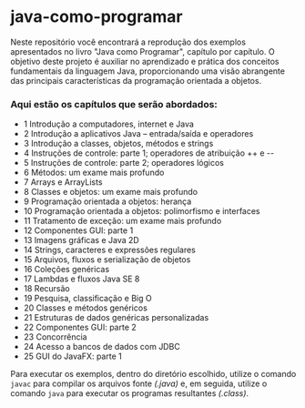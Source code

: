 # java-como-programar

Neste repositório você encontrará a reprodução dos exemplos apresentados no livro "Java como Programar", 
capítulo por capítulo. O objetivo deste projeto é auxiliar no aprendizado e prática dos conceitos fundamentais 
da linguagem Java, proporcionando uma visão abrangente das principais características da programação orientada a objetos.

### Aqui estão os capítulos que serão abordados:

- 1 Introdução a computadores, internet e Java
- 2 Introdução a aplicativos Java – entrada/saída e operadores
- 3 Introdução a classes, objetos, métodos e strings
- 4 Instruções de controle: parte 1; operadores de atribuição ++ e --
- 5 Instruções de controle: parte 2; operadores lógicos
- 6 Métodos: um exame mais profundo
- 7 Arrays e ArrayLists
- 8 Classes e objetos: um exame mais profundo
- 9 Programação orientada a objetos: herança
- 10 Programação orientada a objetos: polimorfismo e interfaces
- 11 Tratamento de exceção: um exame mais profundo
- 12 Componentes GUI: parte 1
- 13 Imagens gráficas e Java 2D
- 14 Strings, caracteres e expressões regulares
- 15 Arquivos, fluxos e serialização de objetos
- 16 Coleções genéricas
- 17 Lambdas e fluxos Java SE 8
- 18 Recursão
- 19 Pesquisa, classificação e Big O
- 20 Classes e métodos genéricos
- 21 Estruturas de dados genéricas personalizadas
- 22 Componentes GUI: parte 2
- 23 Concorrência
- 24 Acesso a bancos de dados com JDBC
- 25 GUI do JavaFX: parte 1

Para executar os exemplos, dentro do diretório escolhido, utilize o comando ```javac``` para compilar os arquivos fonte *(.java)* e, em seguida, 
utilize o comando ```java``` para executar os programas resultantes *(.class)*.
